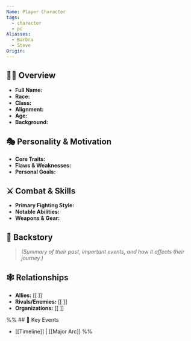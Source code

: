 ```yaml
---
Name: Player Character
tags:
  - character
  - pc
Aliasses:
  - Barbra
  - Steve
Origin:
---
```

## 🧑‍🎤 Overview
- **Full Name:** 
- **Race:**  
- **Class:**  
- **Alignment:**  
- **Age:**  
- **Background:**  

## 🎭 Personality & Motivation
- **Core Traits:**  
- **Flaws & Weaknesses:**  
- **Personal Goals:**  

## ⚔️ Combat & Skills
- **Primary Fighting Style:**  
- **Notable Abilities:**  
- **Weapons & Gear:**  

## 📖 Backstory
> *(Summary of their past, important events, and how it affects their journey.)*  

## 🕸️ Relationships
- **Allies:** [[ ]]
- **Rivals/Enemies:** [[ ]]
- **Organizations:** [[ ]]

%% ## 🔗 Key Events
- [[Timeline]] | [[Major Arc]]   %%
